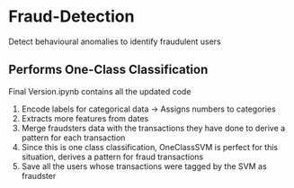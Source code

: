 # Fraud-Detection
Detect behavioural anomalies to identify fraudulent users

## Performs One-Class Classification
Final Version.ipynb contains all the updated code
1. Encode labels for categorical data -> Assigns numbers to categories
2. Extracts more features from dates
3. Merge fraudsters data with the transactions they have done to derive a pattern for each transaction
4. Since this is one class classification, OneClassSVM is perfect for this situation, derives a pattern for fraud transactions
5. Save all the users whose transactions were tagged by the SVM as fraudster
